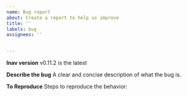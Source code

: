 ```yaml
---
name: Bug report
about: Create a report to help us improve
title: ''
labels: bug
assignees: ''


---
```


**lnav version**
v0.11.2 is the latest

**Describe the bug**
A clear and concise description of what the bug is.

**To Reproduce**
Steps to reproduce the behavior:

